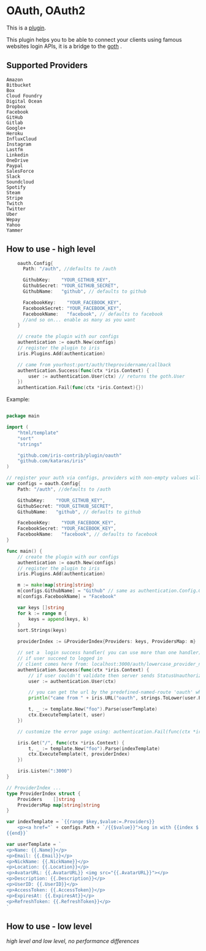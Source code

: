 # OAuth, OAuth2


This is a [plugin](https://github.com/iris-contrib/plugin/tree/master/oauth).

This plugin helps you to be able to connect your clients using famous websites login APIs, it is a bridge to the [goth](https://github.com/markbates/goth) .

## Supported Providers

    Amazon
    Bitbucket
    Box
    Cloud Foundry
    Digital Ocean
    Dropbox
    Facebook
    GitHub
    Gitlab
    Google+
    Heroku
    InfluxCloud
    Instagram
    Lastfm
    Linkedin
    OneDrive
    Paypal
    SalesForce
    Slack
    Soundcloud
    Spotify
    Steam
    Stripe
    Twitch
    Twitter
    Uber
    Wepay
    Yahoo
    Yammer


## How to use - high level
```go
    oauth.Config{
      Path: "/auth", //defaults to /auth

      GithubKey:    "YOUR_GITHUB_KEY",
      GithubSecret: "YOUR_GITHUB_SECRET",
      GithubName:   "github", // defaults to github

      FacebookKey:    "YOUR_FACEBOOK_KEY",
      FacebookSecret: "YOUR_FACEBOOK_KEY",
      FacebookName:   "facebook", // defaults to facebook
      //and so on... enable as many as you want
    }

	// create the plugin with our configs
	authentication := oauth.New(configs)
	// register the plugin to iris
	iris.Plugins.Add(authentication)

    // came from yourhost:port/auth/theprovidername/callback
	authentication.Success(func(ctx *iris.Context) {
		user := authentication.User(ctx) // returns the goth.User
    })
    authentication.Fail(func(ctx *iris.Context){})

```

Example:

```go

package main

import (
	"html/template"
	"sort"
	"strings"

	"github.com/iris-contrib/plugin/oauth"
	"github.com/kataras/iris"
)

// register your auth via configs, providers with non-empty values will be registered to goth automatically by Iris
var configs = oauth.Config{
	Path: "/auth", //defaults to /auth

	GithubKey:    "YOUR_GITHUB_KEY",
	GithubSecret: "YOUR_GITHUB_SECRET",
	GithubName:   "github", // defaults to github

	FacebookKey:    "YOUR_FACEBOOK_KEY",
	FacebookSecret: "YOUR_FACEBOOK_KEY",
	FacebookName:   "facebook", // defaults to facebook
}

func main() {
	// create the plugin with our configs
	authentication := oauth.New(configs)
	// register the plugin to iris
	iris.Plugins.Add(authentication)

	m := make(map[string]string)
	m[configs.GithubName] = "Github" // same as authentication.Config.GithubName
	m[configs.FacebookName] = "Facebook"

	var keys []string
	for k := range m {
		keys = append(keys, k)
	}
	sort.Strings(keys)

	providerIndex := &ProviderIndex{Providers: keys, ProvidersMap: m}

	// set a  login success handler( you can use more than one handler)
	// if user succeed to logged in
	// client comes here from: localhost:3000/auth/lowercase_provider_name/callback
	authentication.Success(func(ctx *iris.Context) {
		// if user couldn't validate then server sends StatusUnauthorized, which you can handle by:  authentication.Fail OR iris.OnError(iris.StatusUnauthorized, func(ctx *iris.Context){})
		user := authentication.User(ctx)

		// you can get the url by the predefined-named-route 'oauth' which you can change by Config's field: RouteName
		println("came from " + iris.URL("oauth", strings.ToLower(user.Provider)))

		t, _ := template.New("foo").Parse(userTemplate)
		ctx.ExecuteTemplate(t, user)
	})

	// customize the error page using: authentication.Fail(func(ctx *iris.Context){....})

	iris.Get("/", func(ctx *iris.Context) {
		t, _ := template.New("foo").Parse(indexTemplate)
		ctx.ExecuteTemplate(t, providerIndex)
	})

	iris.Listen(":3000")
}

// ProviderIndex ...
type ProviderIndex struct {
	Providers    []string
	ProvidersMap map[string]string
}

var indexTemplate = `{{range $key,$value:=.Providers}}
    <p><a href="` + configs.Path + `/{{$value}}">Log in with {{index $.ProvidersMap $value}}</a></p>
{{end}}`

var userTemplate = `
<p>Name: {{.Name}}</p>
<p>Email: {{.Email}}</p>
<p>NickName: {{.NickName}}</p>
<p>Location: {{.Location}}</p>
<p>AvatarURL: {{.AvatarURL}} <img src="{{.AvatarURL}}"></p>
<p>Description: {{.Description}}</p>
<p>UserID: {{.UserID}}</p>
<p>AccessToken: {{.AccessToken}}</p>
<p>ExpiresAt: {{.ExpiresAt}}</p>
<p>RefreshToken: {{.RefreshToken}}</p>
`
```

## How to use - low level




*high level and low level, no performance differences*
